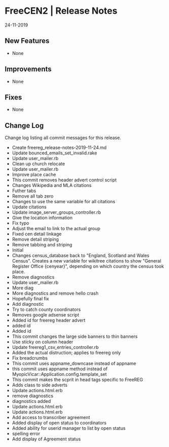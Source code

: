 __FreeCEN2 | Release Notes__
  =======================
  24-11-2019

  __New Features__
  ----------------

  * None


  __Improvements__
  ----------------

  * None


  __Fixes__
  ---------

  * None


  __Change Log__
  ----------------

  Change log listing all commit messages for this release.


  * Create freereg_release-notes-2019-11-24.md
* Update bounced_emails_set_invalid.rake
* Update user_mailer.rb
* Clean up church relocate
* Update user_mailer.rb
* Improve place cache
* This commit removes header advert control script
* Changes Wikipedia and MLA citations
* Futher tabs
* Remove all tab zero
* Changes to use the same variable for all citations
* Update citations
* Update image_server_groups_controller.rb
* Give the location information
* Fix typo
* Adjust the email to link to the actual group
* Fixed cen detail linkage
* Remove detail striping
* Remove tabbing and striping
* Initial
* Changes census_database back to "England, Scotland and Wales Census". Creates a new variable for wikitree citations to show "General Register Office {cenyear}", depending on which country the census took place.
* Remove diagnostics
* Update user_mailer.rb
* More diag
* More diagnostics and remove hello crash
* Hopefully final fix
* Add diagnostic
* Try to catch county coordinators
* Removes google adsense script
* Added id for freereg header advert
* added id
* Added id
* This commit changes the large side banners to thin banners
* Use sticky on column header
* Update freereg1_csv_entries_controller.rb
* Added the actual distruction; applies to freereg only
* Fix breadcrumbs
* This commit uses appname_downcase instead of appname
* this commit uses appname method instead of MyopicVicar::Application.config.template_set
* This commit makes the scprit in head tags specific to FreeREG
* Adds class to side adverts
* Update actions.html.erb
* remove diagnostics
* diagnostics added
* Update actions.html.erb
* Update actions.html.erb
* Add access to transcriber agreement
* Added display of open status to coordinators
* Added ability for userid manager to list by open status
* spelling error
* Add display of Agreement status

  
